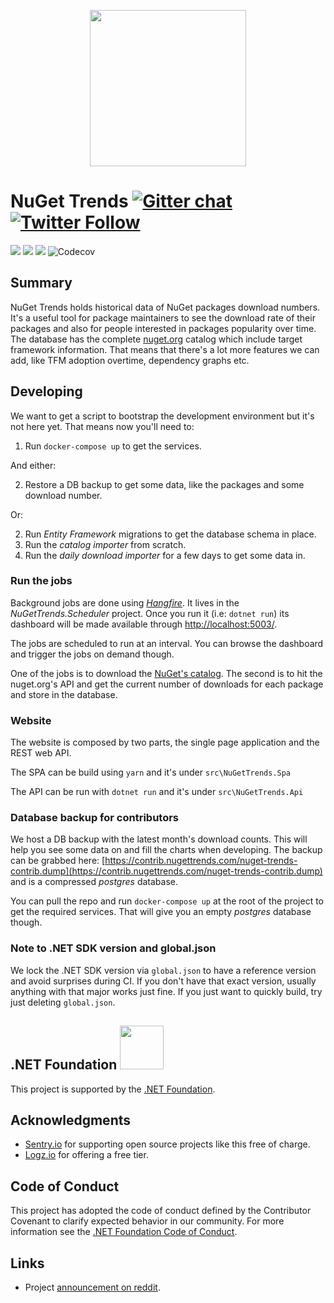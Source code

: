 <p align="center">
  <a href="https://nugettrends.com" target="_blank" align="center">
    <img src=".github/nuget-trends-full-logo.png" width="250">
  </a>
  <br />
</p>

# NuGet Trends [![Gitter chat](https://img.shields.io/gitter/room/NuGetTrends/Lobby.svg)](https://gitter.im/NuGetTrends/Lobby) [![Twitter Follow](https://img.shields.io/twitter/follow/NuGetTrends?label=NuGetTrends&style=social)](https://twitter.com/intent/follow?screen_name=NuGetTrends)

![](https://github.com/dotnet/nuget-trends/workflows/API/badge.svg) 
![](https://github.com/dotnet/nuget-trends/workflows/Scheduler/badge.svg)
![](https://github.com/dotnet/nuget-trends/workflows/SPA/badge.svg)
![Codecov](https://img.shields.io/codecov/c/github/dotnet/nuget-trends?label=SPA%20-%20Coverage)


## Summary

NuGet Trends holds historical data of NuGet packages download numbers.
It's a useful tool for package maintainers to see the download rate of their packages and also for people interested in packages popularity over time.
The database has the complete [nuget.org](https://www.nuget.org/) catalog which include target framework information.
That means that there's a lot more features we can add, like TFM adoption overtime, dependency graphs etc.

## Developing

We want to get a script to bootstrap the development environment but it's not here yet.
That means now you'll need to:

1. Run `docker-compose up` to get the services.

And either:

2. Restore a DB backup to get some data, like the packages and some download number.

Or:

2. Run _Entity Framework_ migrations to get the database schema in place.
3. Run the _catalog importer_ from scratch.
4. Run the _daily download importer_ for a few days to get some data in.

### Run the jobs

Background jobs are done using [_Hangfire_](https://github.com/HangfireIO/Hangfire). It lives in the
_NuGetTrends.Scheduler_ project. Once you run it (i.e: `dotnet run`) its dashboard will be made available through [http://localhost:5003/](http://localhost:5003/).

The jobs are scheduled to run at an interval. You can browse the dashboard and trigger the jobs on demand though.

One of the jobs is to download the [NuGet's catalog](https://docs.microsoft.com/en-us/nuget/api/catalog-resource).
The second is to hit the nuget.org's API and get the current number of downloads for each package and store in the database.

### Website

The website is composed by two parts, the single page application and the REST web API.

The SPA can be build using `yarn` and it's under `src\NuGetTrends.Spa`

The API can be run with `dotnet run` and it's under `src\NuGetTrends.Api`

### Database backup for contributors

We host a DB backup with the latest month's download counts. This will help you see some data on and fill the charts when developing.
The backup can be grabbed here: [https://contrib.nugettrends.com/nuget-trends-contrib.dump](https://contrib.nugettrends.com/nuget-trends-contrib.dump) and is a compressed _postgres_ database.

You can pull the repo and run `docker-compose up` at the root of the project to get the required services.
That will give you an empty _postgres_ database though.

### Note to .NET SDK version and global.json

We lock the .NET SDK version via `global.json` to have a reference version and avoid surprises during CI.
If you don't have that exact version, usually anything with that major works just fine.
If you just want to quickly build, try just deleting `global.json`.

<h2>.NET Foundation
<a href="https://dotnetfoundation.org/" target="_blank" align="center;bottom">
<img src=".github/dotnetfoundationhorizontal.svg" width="70">
</a>
</h2>

This project is supported by the [.NET Foundation](https://dotnetfoundation.org).

## Acknowledgments

* [Sentry.io](https://sentry.io) for supporting open source projects like this free of charge.
* [Logz.io](https://logz.io) for offering a free tier.

## Code of Conduct

This project has adopted the code of conduct defined by the Contributor Covenant to clarify expected behavior in our community.
For more information see the [.NET Foundation Code of Conduct](https://dotnetfoundation.org/code-of-conduct).

## Links

*  Project [announcement on reddit](https://www.reddit.com/r/dotnet/comments/ce0ffd/nugettrends_new_resource_for_net_library_authors/).
